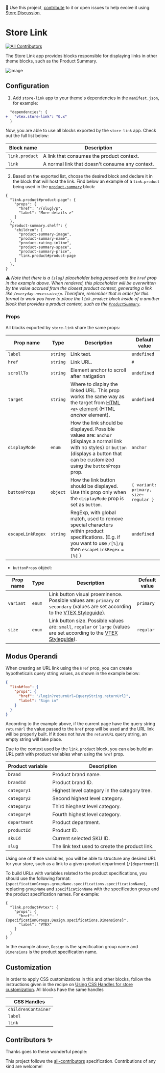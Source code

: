 📢 Use this project, [contribute](https://github.com/vtex-apps/product-summary) to it or open issues to help evolve it using [Store Discussion](https://github.com/vtex-apps/store-discussion).

# Store Link

<!-- DOCS-IGNORE:start -->
<!-- ALL-CONTRIBUTORS-BADGE:START - Do not remove or modify this section -->
[![All Contributors](https://img.shields.io/badge/all_contributors-0-orange.svg?style=flat-square)](#contributors-)
<!-- ALL-CONTRIBUTORS-BADGE:END -->
<!-- DOCS-IGNORE:end -->

The Store Link app provides blocks responsible for displaying links in other theme blocks, such as the Product Summary. 

![image](https://user-images.githubusercontent.com/8517023/73387868-f1b36f80-42af-11ea-8e24-3045d2c819b4.png)

## Configuration

1. Add `store-link` app to your theme's dependencies in the `manifest.json`, for example:

```diff
  "dependencies": {
+   "vtex.store-link": "0.x"
  }
```

Now, you are able to use all blocks exported by the `store-link` app. Check out the full list below:

| Block name     | Description                                     |
| -------------- | ----------------------------------------------- |
| `link.product` | A link that consumes the product context.       |
| `link`         | A normal link that doesn't consume any context. |

2. Based on the exported list, choose the desired block and declare it in the block that will host the link. Find below an example of a `link.product` being used in the [`product-summary`](https://vtex.io/docs/components/product/vtex.product-summary) block:

```jsonc
{
  "link.product#product-page": {
    "props": {
      "href": "/{slug}/p",
      "label": "More details >"
    }
  },
  "product-summary.shelf": {
    "children": [
      "product-summary-image",
      "product-summary-name",
      "product-rating-inline",
      "product-summary-space",
      "product-summary-price",
      "link.product#product-page
    ]
  },
}
```

:warning: *Note that there is a `{slug}` placeholder being passed onto the `href` prop in the example above. When rendered, this placeholder will be overwritten by the value accrued from the closest product context, generating a link like `/everyday-necessaire/p`. Therefore, remember that in order for this format to work you have to place the `link.product` block inside of a another block that provides a product context, such as the [`ProductSummary`](https://vtex.io/docs/components/product/vtex.product-summary).*

### Props

All blocks exported by `store-link` share the same props:

| Prop name | Type     | Description | Default value |
| --------- | -------- | ------------------------------------------------- | ------------- |
| `label`   | `string` | Link text.         | `undefined`   |
| `href`    | `string` | Link URL.         | `#`         |
| `scrollTo`    | `string` | Element anchor to scroll after natigation  | `undefined`         |
| `target`  | `string` | Where to display the linked URL. This prop works the same way as the target from [HTML `<a>` element](https://developer.mozilla.org/en-US/docs/Web/HTML/Element/a) (HTML *anchor* element). | `undefined`   |
| `displayMode` | `enum` | How the link should be displayed. Possible values are: `anchor` (displays a normal link with no styles) or `button` (displays a button that can be customized using the `buttonProps` prop.  | `anchor` |
| `buttonProps` | `object` | How the link button should be displayed. Use this prop only when the `displayMode` prop is set as `button`. | `{ variant: primary, size: regular }` |
| `escapeLinkRegex`   | `string` | RegExp, with global match, used to remove special characters within product specifications. (E.g. if you want to use `/[%]/g` then `escapeLinkRegex` = `[%]` )         | `undefined`   |

- `buttonProps` object:

| Prop name | Type | Description | Default value |
| --- | --- | --- | --- |
| `variant` | `enum` | Link button visual proeminence. Possible values are: `primary` or `secondary` (values are set according to the [VTEX Styleguide](https://styleguide.vtex.com/#/Components/Forms/Button)).  | `primary` |
| `size` | `enum` | Link button size. Possible values are: `small`, `regular` or `large` (values are set according to the [VTEX Styleguide](https://styleguide.vtex.com/#/Components/Forms/Button)). | `regular` |

## Modus Operandi

When creating an URL link using the `href` prop, you can create hypotheticals query string values, as shown in the example below:


```json
{
  "link#foo": {
    "props": {
      "href": "/login?returnUrl={queryString.returnUrl}",
      "label": "Sign in"
    }
  }
}
```


According to the example above, if the current page have the query string `returnUrl` the value passed to the `href` prop will be used and the URL link will be properly built. If it does not have the `returnURL` query string, an empty string will take place.

Due to the context used by the `link.product` block, you can also build an URL path with product variables when using the `href` prop. 

| Product variable   | Description                                   |
| -------------- | --------------------------------------------- |
| `brand`      | Product brand name.                    |
| `brandId`    | Product brand ID.                     |
| `category1`  | Highest level category in the category tree.    |
| `category2`  | Second highest level category.                 |
| `category3`  | Third hieghest level category.                |
| `category4`  | Fourth highest level category.                 |
| `department` | Product department.                            |
| `productId`  | Product ID.                                    |
| `skuId`      | Current selected SKU ID.                       |
| `slug`       | The link text used to create the product link. |

Using one of these variables, you will be able to structure any desired URL for your store, such as a link to a given product department (`/{department}`).

To build URLs with variables related to the product specifications, you should use the following format: `{specificationGroups.groupName.specifications.specificationName}`, replacing `groupName` and `specificationName` with the specification group and the product specification names. For example:

```jsonc
{
  "link.product#vtex": {
    "props": {
      "href": "{specificationGroups.Design.specifications.Dimensions}",
      "label": "VTEX"
    }
  }
}
```

In the example above, `Design` is the specification group name and `Dimensions` is the product specification name.

## Customization

In order to apply CSS customizations in this and other blocks, follow the instructions given in the recipe on [Using CSS Handles for store customization](https://vtex.io/docs/recipes/style/using-css-handles-for-store-customization). All blocks have the same handles

| CSS Handles         |
| ------------------- |
| `childrenContainer` |
| `label`             |
| `link`              |

<!-- DOCS-IGNORE:start -->

## Contributors ✨

Thanks goes to these wonderful people:

<!-- ALL-CONTRIBUTORS-LIST:START - Do not remove or modify this section -->
<!-- prettier-ignore-start -->
<!-- markdownlint-disable -->
<!-- markdownlint-enable -->
<!-- prettier-ignore-end -->
<!-- ALL-CONTRIBUTORS-LIST:END -->

This project follows the [all-contributors](https://github.com/all-contributors/all-contributors) specification. Contributions of any kind are welcome!

<!-- DOCS-IGNORE:end -->
